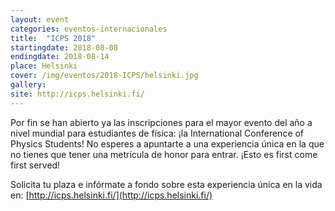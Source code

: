```yaml
---
layout: event
categories: eventos-internacionales
title:  "ICPS 2018"
startingdate: 2018-08-08
endingdate: 2018-08-14
place: Helsinki
cover: /img/eventos/2018-ICPS/helsinki.jpg
gallery:
site: http://icps.helsinki.fi/
---
```


Por fin se han abierto ya las inscripciones para el mayor evento del año a nivel mundial para estudiantes de física:
¡la International Conference of Physics Students! No esperes a apuntarte a una experiencia única en la que no tienes
que tener una metrícula de honor para entrar. ¡Esto es first come first served!

Solicita tu plaza e infórmate a fondo sobre esta experiencia única en la vida en: [http://icps.helsinki.fi/](http://icps.helsinki.fi/)
